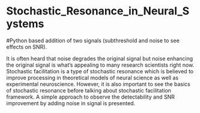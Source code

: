 # Stochastic_Resonance_in_Neural_Systems
#Python based addition of two signals (subthreshold and noise to see effects on SNR).

It is often heard that noise degrades the original signal but noise enhancing the original signal is what’s appealing to many research scientists right now. Stochastic facilitation is a type of stochastic resonance which is believed to improve processing in theoretical models of neural science as well as experimental neuroscience. However, it is also important to see the basics of stochastic resonance before talking about stochastic facilitation framework. A simple approach to observe the detectability and SNR improvement by adding noise in signal is presented.
